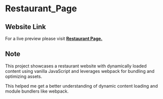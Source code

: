 # Restaurant_Page

  ## Website Link 
For a live preview please visit [__Restaurant Page.__](https://plan28-06.github.io/Restaurant_Page/)

## **Note**
This project showcases a restaurant website with dynamically loaded content using vanilla JavaScript and leverages webpack for bundling and optimizing assets.

This helped me get a better understanding of dynamic content loading and module bundlers like webpack.
